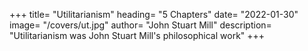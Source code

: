 +++
title= "Utilitarianism"
heading= "5 Chapters"
date= "2022-01-30"
image= "/covers/ut.jpg"
author= "John Stuart Mill"
description= "Utilitarianism was John Stuart Mill's philosophical work"
+++
